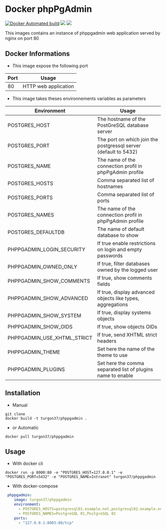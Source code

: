 # Docker phpPgAdmin

[![Docker Automated build](https://img.shields.io/badge/docker%20build-automated-blue.svg)](https://hub.docker.com/r/turgon37/phppgadmin/)
[![](https://images.microbadger.com/badges/image/turgon37/phppgadmin.svg)](https://microbadger.com/images/turgon37/phppgadmin "Get your own image badge on microbadger.com")
[![](https://images.microbadger.com/badges/version/turgon37/phppgadmin.svg)](https://microbadger.com/images/turgon37/phppgadmin "Get your own version badge on microbadger.com")

This images contains an instance of phppgadmin web application served by nginx on port 80

## Docker Informations

* This image expose the following port

| Port           | Usage                |
| -------------- | -------------------- |
| 80             | HTTP web application |

 * This image takes theses environnements variables as parameters

| Environment                | Usage                                                          |
| -------------------------- | ---------------------------------------------------------------|
| POSTGRES_HOST              | The hostname of the PostGreSQL database server                 |
| POSTGRES_PORT              | The port on which join the postgressql server (default to 5432)|
| POSTGRES_NAME              | The name of the connection profil in phpPgAdmin profile        |
| POSTGRES_HOSTS             | Comma separated list of hostnames                              |
| POSTGRES_PORTS             | Comma separated list of ports                                  |
| POSTGRES_NAMES             | The name of the connection profil in phpPgAdmin profile        |
| POSTGRES_DEFAULTDB         | The name of default database to show                           |
| PHPPGADMIN_LOGIN_SECURITY  | If true enable restrictions on login and empty passwords       |
| PHPPGADMIN_OWNED_ONLY      | If true, filter databases owned by the logged user             |
| PHPPGADMIN_SHOW_COMMENTS   | If true, show comments fields                                  |
| PHPPGADMIN_SHOW_ADVANCED   | If true, display advanced objects like types, aggregations     |
| PHPPGADMIN_SHOW_SYSTEM     | If true, display systems objects                               |
| PHPPGADMIN_SHOW_OIDS       | If true, show objects OIDs                                     |
| PHPPGADMIN_USE_XHTML_STRICT| If true, send XHTML strict headers                             |
| PHPPGADMIN_THEME           | Set here the name of the theme to use                          |
| PHPPGADMIN_PLUGINS         | Set here the comma separated list of plugins name to enable    |


## Installation

* Manual

```
git clone
docker build -t turgon37/phppgadmin .
```

* or Automatic

```
docker pull turgon37/phppgadmin
```


## Usage

* With docker cli

```
docker run -p 8000:80 -e "POSTGRES_HOST=127.0.0.1" -e "POSTGRES_PORT=5432" -e "POSTGRES_NAME=Intranet" turgon37/phppgadmin
```

* With docker-compose

```yaml
 phppgadmin:
    image: turgon37/phppgadmin
    environment:
      - POSTGRES_HOSTS=postgresql01.example.net,postgresql02.example.net
      - POSTGRES_NAMES=PostgreSQL 01,PostgreSQL 02
    ports:
      - "127.0.0.1:8003:80/tcp"
```